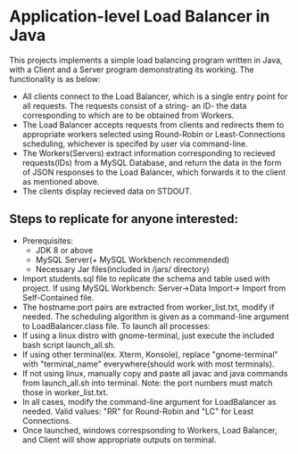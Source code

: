 # Application-level Load Balancer in Java #
This projects implements a simple load balancing program written in Java, with a Client and a Server program demonstrating its working. The functionality is as below:
* All clients connect to the Load Balancer, which is a single entry point for all requests. The requests consist of a string- an ID- the data corresponding to which are to be obtained from Workers.
* The Load Balancer accepts requests from clients and redirects them to appropriate workers selected using Round-Robin or Least-Connections scheduling, whichever is specifed by user via command-line.
* The Workers(Servers) extract information corresponding to recieved requests(IDs) from a MySQL Database, and return the data in the form of JSON responses to the Load Balancer, which forwards it to the client as mentioned above.
* The clients display recieved data on STDOUT.

## Steps to replicate for anyone interested: ##
* Prerequisites:
  * JDK 8 or above
  * MySQL Server(+ MySQL Workbench recommended)
  * Necessary Jar files(included in /jars/ directory)
 * Import students.sql file to replicate the schema and table used with project. If using MySQL Workbench: Server->Data Import-> Import from Self-Contained file.
 * The hostname:port pairs are extracted from worker_list.txt, modify if needed. The scheduling algorithm is given as a command-line argument to LoadBalancer.class file. To launch all processes:
  * If using a linux distro with gnome-terminal, just execute the included bash script launch_all.sh. 
  * If using other terminal(ex. Xterm, Konsole), replace "gnome-terminal" with "terminal_name" everywhere(should work with most terminals). 
  * If not using linux, manually copy and paste all javac and java commands from launch_all.sh into terminal. Note: the port numbers must match those in worker_list.txt.
  * In all cases, modify the command-line argument for LoadBalancer as needed. Valid values: "RR" for Round-Robin and "LC" for Least Connections.
 * Once launched, windows correspsonding to Workers, Load Balancer, and Client will show appropriate outputs on terminal.
  
  
 
